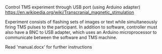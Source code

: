 Control TMS experiment through USB port (using Arduino adapter)
https://en.wikipedia.org/wiki/Transcranial_magnetic_stimulation

Experiment consists of flashing sets of images or text while simultaneously firing TMS pulses to the participant. In addition to software, controller must also have a BNC to USB adapter, which uses an Arduino microprocessor to communicate between the software and TMS machine.

Read 'manual.docx' for further instructions
